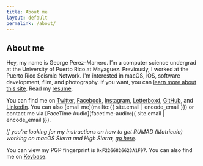 ```yaml
---
title: About me
layout: default
permalink: /about/
---
```


## About me

Hey, my name is George Perez-Marrero. I’m a computer science undergrad at the University of Puerto Rico at Mayaguez. Previously, I worked at the Puerto Rico Seismic Network. I'm interested in macOS, iOS, software development, film, and photography. If you want, you can [learn more about this site](/site/). Read my [resume](/resume/).

You can find me on [Twitter](https://twitter.com/georgeperez/), [Facebook](https://facebook.com/georgeperezmarrero/), [Instagram](https://instagram.com/georgeperez/), [Letterboxd](https://letterboxd.com/georgeperez/), [GitHub](https://github.com/georgeperez/), and [LinkedIn](https://linkedin.com/in/georgeperezmarrero/). You can also [email me](mailto:{{ site.email | encode_email }}) or contact me via [FaceTime Audio](facetime-audio:{{ site.email | encode_email }}). 

_If you're looking for my instructions on how to get RUMAD (Matricula) working on macOS Sierra and High Sierra, [go here](/matricula)._

You can view my PGP fingerprint is `0xF2266826623A1F97`. You can also find me on [Keybase](https://keybase.io/georgeperezm/).
